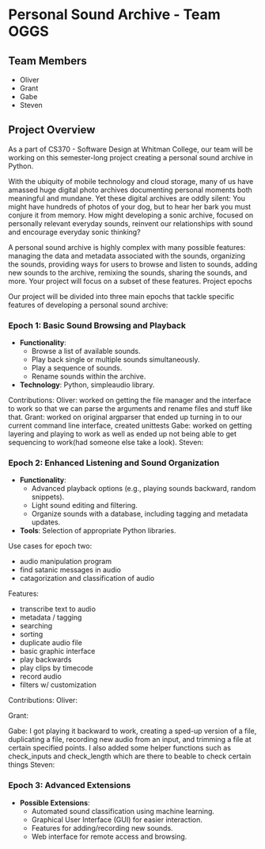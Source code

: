 # Personal Sound Archive - Team OGGS

## Team Members
- Oliver
- Grant
- Gabe
- Steven

## Project Overview
As a part of CS370 - Software Design at Whitman College, our team will be working on this semester-long project creating a personal sound archive in Python.

With the ubiquity of mobile technology and cloud storage, many of us have amassed huge digital photo archives documenting personal moments both meaningful and mundane. Yet these digital archives are oddly silent: You might have hundreds of photos of your dog, but to hear her bark you must conjure it from memory. How might developing a sonic archive, focused on personally relevant everyday sounds, reinvent our relationships with sound and encourage everyday sonic thinking?

A personal sound archive is highly complex with many possible features: managing the data and metadata associated with the sounds, organizing the sounds, providing ways for users to browse and listen to sounds, adding new sounds to the archive, remixing the sounds, sharing the sounds, and more. Your project will focus on a subset of these features.
Project epochs

Our project will be divided into three main epochs that tackle specific features of developing a personal sound archive: 

### Epoch 1: Basic Sound Browsing and Playback
- **Functionality**:
  - Browse a list of available sounds.
  - Play back single or multiple sounds simultaneously.
  - Play a sequence of sounds.
  - Rename sounds within the archive.
- **Technology**: Python, simpleaudio library.

Contributions: 
Oliver:
  worked on getting the file manager and the interface to work so that we can parse the arguments and rename files and stuff like that.
Grant:
  worked on original argparser that ended up turning in to our current command line interface, created unittests
Gabe:
  worked on getting layering and playing to work as well as ended up not being able to get sequencing to work(had someone else take a look).
Steven:


### Epoch 2: Enhanced Listening and Sound Organization
- **Functionality**:
  - Advanced playback options (e.g., playing sounds backward, random snippets).
  - Light sound editing and filtering.
  - Organize sounds with a database, including tagging and metadata updates.
- **Tools**: Selection of appropriate Python libraries.


Use cases for epoch two:
- audio manipulation program
- find satanic messages in audio
- catagorization and classification of audio


Features:
- transcribe text to audio
- metadata / tagging
- searching
- sorting 
- duplicate audio file
- basic graphic interface
- play backwards
- play clips by timecode
- record audio
- filters w/ customization

Contributions: 
Oliver:

Grant:

Gabe:
  I got playing it backward to work, creating a sped-up version of a file, duplicating a file, recording new audio from an input, and trimming a file at certain specified points. I also added some helper functions such as check_inputs and check_length which are there to beable to check certain things
Steven:


### Epoch 3: Advanced Extensions
- **Possible Extensions**:
  - Automated sound classification using machine learning.
  - Graphical User Interface (GUI) for easier interaction.
  - Features for adding/recording new sounds.
  - Web interface for remote access and browsing.
